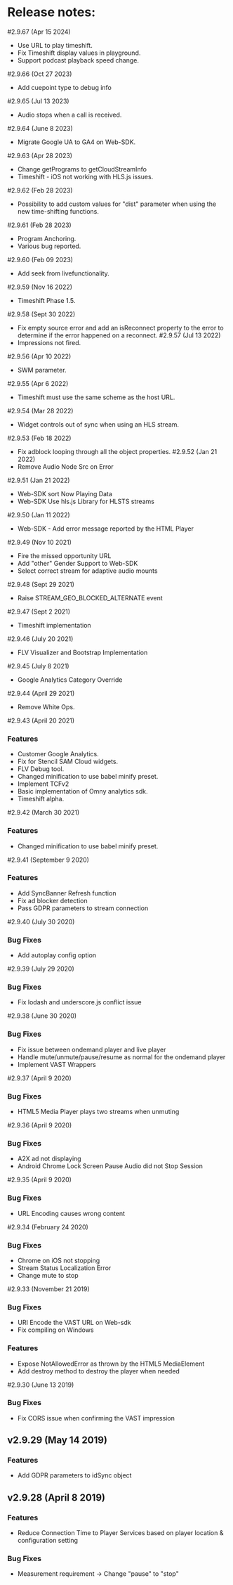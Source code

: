 # Release notes:
#2.9.67 (Apr 15 2024)
- Use URL to play timeshift.
- Fix Timeshift display values in playground.
- Support podcast playback speed change.

#2.9.66 (Oct 27 2023)
- Add cuepoint type to debug info

#2.9.65 (Jul 13 2023)
- Audio stops when a call is received.

#2.9.64 (June 8 2023)
- Migrate Google UA to GA4 on Web-SDK.

#2.9.63 (Apr 28 2023)
- Change getPrograms to getCloudStreamInfo
- Timeshift - iOS not working with HLS.js issues.

#2.9.62 (Feb 28 2023)
- Possibility to add custom values for "dist" parameter when using the new time-shifting functions.

#2.9.61 (Feb 28 2023)
- Program Anchoring.
- Various bug reported.

#2.9.60 (Feb 09 2023)
- Add seek from livefunctionality.

#2.9.59 (Nov 16 2022)
- Timeshift Phase 1.5.

#2.9.58 (Sept 30 2022)
- Fix empty source error and add an isReconnect property to the error to determine if the error happened on a reconnect.
#2.9.57 (Jul 13 2022)
- Impressions not fired.

#2.9.56 (Apr 10 2022)
- SWM parameter.

#2.9.55 (Apr 6 2022)
-  Timeshift must use the same scheme as the host URL.

#2.9.54 (Mar 28 2022)
- Widget controls out of sync when using an HLS stream.

#2.9.53 (Feb 18 2022)
- Fix adblock looping through all the object properties.
#2.9.52 (Jan 21 2022)
- Remove Audio Node Src on Error

#2.9.51 (Jan 21 2022)
- Web-SDK sort Now Playing Data
- Web-SDK Use hls.js Library for HLSTS streams

#2.9.50 (Jan 11 2022)
- Web-SDK - Add error message reported by the HTML Player

#2.9.49 (Nov 10 2021)
- Fire the missed opportunity URL
- Add "other" Gender Support to Web-SDK
- Select correct stream for adaptive audio mounts

#2.9.48 (Sept 29 2021)
- Raise STREAM_GEO_BLOCKED_ALTERNATE event

#2.9.47 (Sept 2 2021)
- Timeshift implementation

#2.9.46 (July 20 2021)
- FLV Visualizer and Bootstrap Implementation

#2.9.45 (July 8 2021)
- Google Analytics Category Override

#2.9.44 (April 29 2021)
- Remove White Ops.

#2.9.43 (April 20 2021)
### Features
- Customer Google Analytics.
- Fix for Stencil SAM Cloud widgets.
- FLV Debug tool.
- Changed minification to use babel minify preset.
- Implement TCFv2
- Basic implementation of Omny analytics sdk.
- Timeshift alpha.

#2.9.42 (March 30 2021)
### Features
- Changed minification to use babel minify preset.

#2.9.41 (September 9 2020)
### Features
- Add SyncBanner Refresh function
- Fix ad blocker detection
- Pass GDPR parameters to stream connection

#2.9.40 (July 30 2020)
### Bug Fixes ###
- Add autoplay config option

#2.9.39 (July 29 2020)
### Bug Fixes ###
- Fix lodash and underscore.js conflict issue

#2.9.38 (June 30 2020)
### Bug Fixes ####
- Fix issue between ondemand player and live player
- Handle mute/unmute/pause/resume as normal for the ondemand player
- Implement VAST Wrappers

#2.9.37 (April 9 2020)
### Bug Fixes
- HTML5 Media Player plays two streams when unmuting

#2.9.36 (April 9 2020)
### Bug Fixes
- A2X ad not displaying
- Android Chrome Lock Screen Pause Audio did not Stop Session

#2.9.35 (April 9 2020)
### Bug Fixes
- URL Encoding causes wrong content

#2.9.34 (February 24 2020)
### Bug Fixes
- Chrome on iOS not stopping
- Stream Status Localization Error
- Change mute to stop

#2.9.33 (November 21 2019)
### Bug Fixes
- URI Encode the VAST URL on Web-sdk
- Fix compiling on Windows
### Features
- Expose NotAllowedError as thrown by the HTML5 MediaElement
- Add destroy method to destroy the player when needed

#2.9.30 (June 13 2019)
### Bug Fixes
- Fix CORS issue when confirming the VAST impression

## v2.9.29 (May 14 2019)
### Features
- Add GDPR parameters to idSync object

## v2.9.28 (April 8 2019)
### Features
- Reduce Connection Time to Player Services based on player location & configuration setting

### Bug Fixes
- Measurement requirement -> Change "pause" to "stop"

